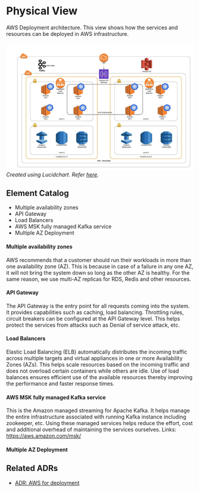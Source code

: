 # Physical View
AWS Deployment architecture. This view shows how the services and resources can be deployed in AWS infrastructure. 

![Physical View Architecture](../resources/images/physical_view.jpeg)
_Created using Lucidchart. Refer [here](https://lucid.app/documents/view/9d627d16-2a61-4d5e-8ea5-e4ffeb45c39b)._

## Element Catalog 
- Multiple availability zones
- API Gateway
- Load Balancers
- AWS MSK fully managed Kafka service
- Multiple AZ Deployment

#### Multiple availability zones
AWS recommends that a customer should run their workloads in more than one availability zone (AZ). 
This is because in case of a failure in any one AZ, it will not bring the system down so long as the other AZ is healthy.
For the same reason, we use multi-AZ replicas for RDS, Redis and other resources.

#### API Gateway
The API Gateway is the entry point for all requests coming into the system. It provides capabilities such as caching, load balancing. 
Throttling rules, circuit breakers can be configured at the API Gateway level. 
This helps protect the services from attacks such as Denial of service attack, etc.

#### Load Balancers
Elastic Load Balancing (ELB) automatically distributes the incoming traffic across multiple targets 
and virtual appliances in one or more Availability Zones (AZs). This helps scale resources based on the incoming traffic and 
does not overload certain containers while others are idle. Use of load balances ensures efficient use of the available resources 
thereby improving the performance and faster response times.

#### AWS MSK fully managed Kafka service
This is the Amazon managed streaming for Apache Kafka. It helps manage the entire infrastructure associated with running Kafka instance including zookeeper, etc.
Using these managed services helps reduce the effort, cost and additional overhead of maintaining the services ourselves.
Links: https://aws.amazon.com/msk/

#### Multiple AZ Deployment
 
## Related ADRs 
- [ADR: AWS for deployment](../adrs/AWS_for_deployment.md)
